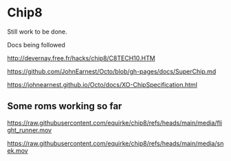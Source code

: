 # Chip8

Still work to be done.

Docs being followed

http://devernay.free.fr/hacks/chip8/C8TECH10.HTM

https://github.com/JohnEarnest/Octo/blob/gh-pages/docs/SuperChip.md

https://johnearnest.github.io/Octo/docs/XO-ChipSpecification.html


## Some roms working so far

https://raw.githubusercontent.com/equirke/chip8/refs/heads/main/media/flight_runner.mov

https://raw.githubusercontent.com/equirke/chip8/refs/heads/main/media/snek.mov